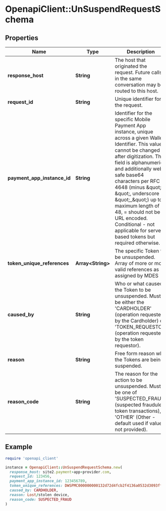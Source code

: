 # OpenapiClient::UnSuspendRequestSchema

## Properties

| Name | Type | Description | Notes |
| ---- | ---- | ----------- | ----- |
| **response_host** | **String** | The host that originated the request. Future calls in the same conversation may be routed to this host.  | [optional] |
| **request_id** | **String** | Unique identifier for the request.  |  |
| **payment_app_instance_id** | **String** | Identifier for the specific Mobile Payment App instance, unique across a given Wallet Identifier. This value cannot be changed after digitization. This field is alphanumeric and additionally web-safe base64 characters per RFC 4648 (minus \&quot;-\&quot;, underscore \&quot;_\&quot;) up to a maximum length of 48, &#x3D; should not be URL encoded. Conditional - not applicable for server based tokens but required otherwise.  | [optional] |
| **token_unique_references** | **Array&lt;String&gt;** | The specific Token to be unsuspended. Array of more or more valid references as assigned by MDES  |  |
| **caused_by** | **String** | Who or what caused the Token to be unsuspended. Must be either the &#39;CARDHOLDER&#39; (operation requested by the Cardholder) or &#39;TOKEN_REQUESTOR&#39; (operation requested by the token requestor).  |  |
| **reason** | **String** | Free form reason why the Tokens are being suspended.  | [optional] |
| **reason_code** | **String** | The reason for the action to be unsuspended. Must be one of &#39;SUSPECTED_FRAUD&#39; (suspected fraudulent token transactions), &#39;OTHER&#39; (Other - default used if value not provided).  |  |

## Example

```ruby
require 'openapi_client'

instance = OpenapiClient::UnSuspendRequestSchema.new(
  response_host: site2.payment-app-provider.com,
  request_id: 123456,
  payment_app_instance_id: 123456789,
  token_unique_references: DWSPMC000000000132d72d4fcb2f4136a0532d3093ff1a45,
  caused_by: CARDHOLDER,
  reason: Lost/stolen device,
  reason_code: SUSPECTED_FRAUD
)
```

